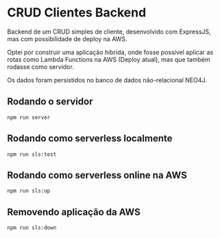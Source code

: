# CRUD Clientes Backend
 
 Backend de um CRUD simples de cliente, desenvolvido com ExpressJS, mas com possibilidade de deploy na AWS.
 
 Optei por construir uma aplicação hibrida, onde fosse possível aplicar as rotas como Lambda Functions na AWS (Deploy atual), mas que também rodasse como servidor.
 
 Os dados foram persistidos no banco de dados não-relacional NEO4J.
 
 ## Rodando o servidor
 ```npm run server```
  
 ## Rodando como serverless localmente
 ```npm run sls:test```
   
 ## Rodando como serverless online na AWS
 ```npm run sls:up```
    
 ## Removendo aplicação da AWS
 ```npm run sls:down```
 
